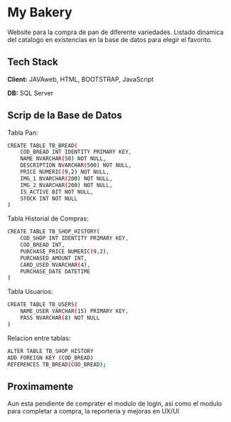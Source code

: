 
# My Bakery

Website para la compra de pan de diferente variedades. Listado dinamica del catalogo en existencias en la base de datos para elegir el favorito. 

## Tech Stack

**Client:** JAVAweb, HTML, BOOTSTRAP, JavaScript

**DB:** SQL Server


## Scrip de la Base de Datos

Tabla Pan:

```bash
CREATE TABLE TB_BREAD(
	COD_BREAD INT IDENTITY PRIMARY KEY,
	NAME NVARCHAR(50) NOT NULL,
	DESCRIPTION NVARCHAR(500) NOT NULL,
	PRICE NUMERIC(9,2) NOT NULL,
	IMG_1 NVARCHAR(200) NOT NULL,
	IMG_2 NVARCHAR(200) NOT NULL,
	IS_ACTIVE BIT NOT NULL, 
	STOCK INT NOT NULL
)
```
Tabla Historial de Compras:

```bash
CREATE TABLE TB_SHOP_HISTORY(
	COD_SHOP INT IDENTITY PRIMARY KEY,
	COD_BREAD INT,
	PURCHASE_PRICE NUMERIC(9,2),
	PURCHASED_AMOUNT INT, 
	CARD_USED NVARCHAR(4),
	PURCHASE_DATE DATETIME
)
```

Tabla Usuarios:

```bash
CREATE TABLE TB_USERS(
	NAME_USER VARCHAR(15) PRIMARY KEY, 
	PASS NVARCHAR(8) NOT NULL
)
```

Relacion entre tablas:

```bash
ALTER TABLE TB_SHOP_HISTORY
ADD FOREIGN KEY (COD_BREAD) 
REFERENCES TB_BREAD(COD_BREAD);
```
## Proximamente

Aun esta pendiente de comprater el modulo de login, asi como el modulo para completar a compra, la reporteria y mejoras en UX/UI

